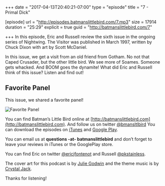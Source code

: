 +++
date = "2017-04-13T20:40:21-07:00"
type = "episode"
title = "7 - Primal Dick"

[episode]
  url = "http://episodes.batmanslittlebird.com/7.mp3"
  size = 17914
  duration = "25:29"
  explicit = true
  guid = "http://batmanslittlebird.com/7"

+++
In this episode, Eric and Russell review the sixth issue in the ongoing series of Nightwing.
The Visitor was published in March 1997, written by Chuck Dixon with art by Scott McDaniel.

In this issue, we get a visit from an old friend from Gotham.  No not that Caped Crusader, but the
other little bird.  We see more of Soames.  Someone gets whacked.  And BOOM goes the dynamite!
What did Eric and Russell think of this issue?  Listen and find out!

## Favorite Panel

This issue, we shared a favorite panel!

![Favorite Panel](/images/7/favorite.jpg)

You can find Batman’s Little Bird online at
[http://batmanslittlebird.com](http://batmanslittlebird.com). And follow us on
twitter [@bmansltlbird](http://twitter.com/bmansltlbird) You can download the
episodes on
[iTunes](https://itunes.apple.com/us/podcast/batmans-little-bird/id1173274296?mt=2)
and
[Google Play](https://goo.gl/app/playmusic?ibi=com.google.PlayMusic&isi=691797987&ius=googleplaymusic&link=https://play.google.com/music/m/Ic3gvtapomsajetb5vrw5wys32i?t%3DBatman%27s_Little_Bird).

You can email us at <strong>questions -at- batmanslittlebird</strong> and don’t forget to
leave your reviews in iTunes or the GooglePlay store.

You can find Eric on twitter [@ericjfontenot](http://twitter.com/ericjfontenot)
and Russell [@pkstainless](http://twitter.com/pkstainless).

The cover art for this podcast is by
[Julie Godwin](http://www.jgodwindraws.com/) and the theme music is by
[Crystal Jack](http://soundcloud.com/crystaljack).

Thanks for listening!

